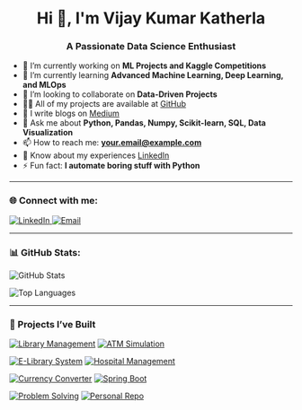 <h1 align="center">Hi 👋, I'm Vijay Kumar Katherla</h1>
<h3 align="center">A Passionate Data Science Enthusiast</h3>

- 🔭 I’m currently working on **ML Projects and Kaggle Competitions**
- 🌱 I’m currently learning **Advanced Machine Learning, Deep Learning, and MLOps**
- 👯 I’m looking to collaborate on **Data-Driven Projects**
- 👨‍💻 All of my projects are available at [GitHub](https://github.com/vijaykumarkatherla)
- 📝 I write blogs on [Medium](https://medium.com/@yourusername)
- 💬 Ask me about **Python, Pandas, Numpy, Scikit-learn, SQL, Data Visualization**
- 📫 How to reach me: **your.email@example.com**
- 📄 Know about my experiences [LinkedIn](https://www.linkedin.com/in/vijaykumarkatherla)
- ⚡ Fun fact: **I automate boring stuff with Python**

---

### 🌐 Connect with me:
<p align="left">
  <a href="https://www.linkedin.com/in/vijaykumarkatherla/" target="_blank">
    <img src="https://img.shields.io/badge/LinkedIn-blue?style=flat&logo=linkedin" alt="LinkedIn" />
  </a>
  <a href="mailto:your.email@example.com" target="_blank">
    <img src="https://img.shields.io/badge/Gmail-red?style=flat&logo=gmail&logoColor=white" alt="Email" />
  </a>
</p>

---

### 📊 GitHub Stats:
<p align="left">
  <img src="https://github-readme-stats.vercel.app/api?username=vijaykumarkatherla&show_icons=true&locale=en" alt="GitHub Stats" />
</p>

<p align="left">
  <img src="https://github-readme-stats.vercel.app/api/top-langs/?username=vijaykumarkatherla&layout=compact&langs_count=6" alt="Top Languages" />
</p>

---

### 🧰 Projects I’ve Built

[![Library Management](https://github-readme-stats.vercel.app/api/pin/?username=vijaykumarkatherla&repo=library-management)](https://github.com/vijaykumarkatherla/library-management)
[![ATM Simulation](https://github-readme-stats.vercel.app/api/pin/?username=vijaykumarkatherla&repo=ATMSimualtion)](https://github.com/vijaykumarkatherla/ATMSimualtion)

[![E-Library System](https://github-readme-stats.vercel.app/api/pin/?username=vijaykumarkatherla&repo=e-library-system)](https://github.com/vijaykumarkatherla/e-library-system)
[![Hospital Management](https://github-readme-stats.vercel.app/api/pin/?username=vijaykumarkatherla&repo=hospitalmanege)](https://github.com/vijaykumarkatherla/hospitalmanege)

[![Currency Converter](https://github-readme-stats.vercel.app/api/pin/?username=vijaykumarkatherla&repo=currencyconverter.py)](https://github.com/vijaykumarkatherla/currencyconverter.py)
[![Spring Boot](https://github-readme-stats.vercel.app/api/pin/?username=vijaykumarkatherla&repo=SpringBoot)](https://github.com/vijaykumarkatherla/SpringBoot)

[![Problem Solving](https://github-readme-stats.vercel.app/api/pin/?username=vijaykumarkatherla&repo=problems)](https://github.com/vijaykumarkatherla/problems)
[![Personal Repo](https://github-readme-stats.vercel.app/api/pin/?username=vijaykumarkatherla&repo=vijayrepo)](https://github.com/vijaykumarkatherla/vijayrepo)
